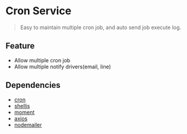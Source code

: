 # Cron Service

> Easy to maintain multiple cron job, and auto send job execute log.

## Feature

- Allow multiple cron job
- Allow multiple notify drivers(email, line) 

## Dependencies

- [cron](https://github.com/kelektiv/node-cron)
- [shelljs](https://github.com/shelljs/shelljs)
- [moment](https://github.com/moment/moment)
- [axios](https://github.com/axios/axios)
- [nodemailer](https://github.com/nodemailer/nodemailer)